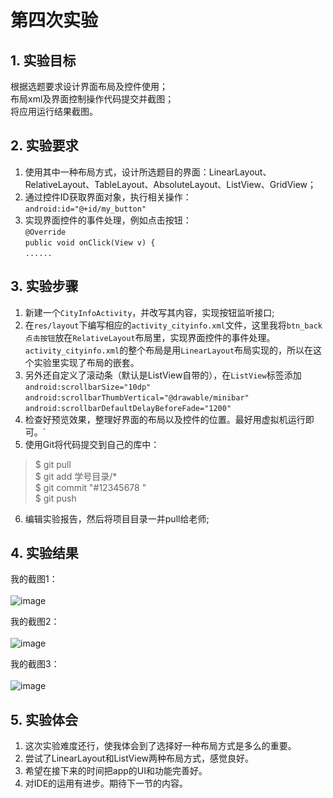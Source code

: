 # 第四次实验 

## 1. 实验目标
根据选题要求设计界面布局及控件使用；<br>
布局xml及界面控制操作代码提交并截图；<br>
将应用运行结果截图。<br>

## 2. 实验要求
1.  使用其中一种布局方式，设计所选题目的界面：LinearLayout、RelativeLayout、TableLayout、AbsoluteLayout、ListView、GridView；
2.  通过控件ID获取界面对象，执行相关操作：<br>`android:id="@+id/my_button"`
3.  实现界面控件的事件处理，例如点击按钮：<br>
    `@Override`<br>
    `public void onClick(View v) {`<br>
    `......`<br>

## 3. 实验步骤
1.  新建一个`CityInfoActivity`，并改写其内容，实现按钮监听接口;
2.  在`res/layout`下编写相应的`activity_cityinfo.xml`文件，这里我将`btn_back点击按钮`放在`RelativeLayout`布局里，实现界面控件的事件处理。
    `activity_cityinfo.xml`的整个布局是用`LinearLayout`布局实现的，所以在这个实验里实现了布局的嵌套。
3.  另外还自定义了滚动条（默认是ListView自带的），在`ListView`标签添加<br>
`android:scrollbarSize="10dp"` <br>
`android:scrollbarThumbVertical="@drawable/minibar"` <br>
`android:scrollbarDefaultDelayBeforeFade="1200"`
4.  检查好预览效果，整理好界面的布局以及控件的位置。最好用虚拟机运行即可。`
5.  使用Git将代码提交到自己的库中：
>$ git pull <br>
>$ git add 学号目录/* <br>
>$ git commit "#12345678 "<br>
>$ git push <br>
6.  编辑实验报告，然后将项目目录一并pull给老师;



## 4. 实验结果
我的截图1：<br><br>
![image](https://github.com/neptuneman/android-labs-2018/blob/master/soft1614080902334/lab4_screenshot_1.png "我的截图1")

我的截图2：<br><br>
![image](https://github.com/neptuneman/android-labs-2018/blob/master/soft1614080902334/lab4_screenshot_2.png "我的截图2")

我的截图3：<br><br>
![image](https://github.com/neptuneman/android-labs-2018/blob/master/soft1614080902334/lab4_screenshot_3.png "我的截图3")

## 5. 实验体会
1.  这次实验难度还行，使我体会到了选择好一种布局方式是多么的重要。
2.  尝试了LinearLayout和ListView两种布局方式，感觉良好。
3.  希望在接下来的时间把app的UI和功能完善好。
4.  对IDE的运用有进步。期待下一节的内容。
